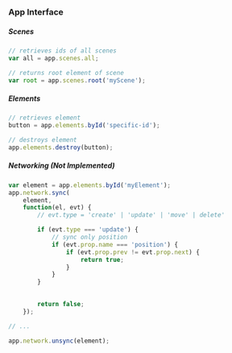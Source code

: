 ### App Interface

##### Scenes

```javascript
// retrieves ids of all scenes
var all = app.scenes.all;

// returns root element of scene
var root = app.scenes.root('myScene');
```

##### Elements

```javascript
// retrieves element
button = app.elements.byId('specific-id');

// destroys element
app.elements.destroy(button);
```

##### Networking (Not Implemented)

```javascript
var element = app.elements.byId('myElement');
app.network.sync(
	element,
	function(el, evt) {
		// evt.type = 'create' | 'update' | 'move' | delete'

		if (evt.type === 'update') {
			// sync only position
		    if (evt.prop.name === 'position') {
		    	if (evt.prop.prev != evt.prop.next) {
		    		return true;
		    	}
		    }
		}
	    

	    return false;
	});

// ...

app.network.unsync(element);
```